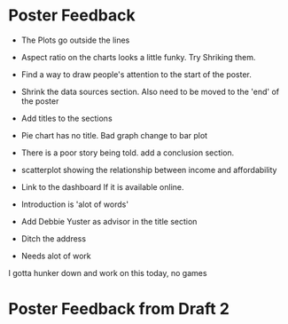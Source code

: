 # Poster Feedback

* The Plots go outside the lines
* Aspect ratio on the charts looks a little funky. Try Shriking them.
* Find a way to draw people's attention to the start of the poster.
* Shrink the data sources section. Also need to be moved to the 'end' of the poster
* Add titles to the sections
* Pie chart has no title. Bad graph change to bar plot
* There is a poor story being told. add a conclusion section.
* scatterplot showing the relationship between income and affordability
* Link to the dashboard If it is available online.
* Introduction is 'alot of words'
* Add Debbie Yuster as advisor in the title section
* Ditch the address

* Needs alot of work

I gotta hunker down and work on this today, no games

# Poster Feedback from Draft 2
